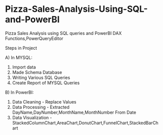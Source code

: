 # Pizza-Sales-Analysis-Using-SQL-and-PowerBI
Pizza Sales Analysis using SQL queries and PowerBI DAX Functions,PowerQueryEditor

Steps in Project

A) In MYSQL:
1) Import data
2) Made Schema Database
3) Writing Various SQL Queries
4) Create Report of MYSQL Queries

B) In PowerBI:
1) Data Cleaning - Replace Values
2) Data Processing - Extracted DayName,DayNumber,MonthName,MonthNumber From Date
3) Data Visualization - StackedColumnChart,AreaChart,DonutChart,FunnelChart,StackedBarChart
